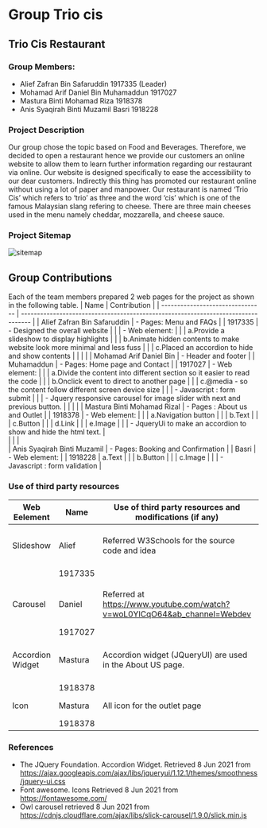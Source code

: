 # **Group Trio cis** 
## Trio Cis Restaurant
### Group Members:
- Alief Zafran Bin Safaruddin 1917335 (Leader) 
- Mohamad Arif Daniel Bin Muhamaddun 1917027
- Mastura Binti Mohamad Riza 1918378
- Anis Syaqirah Binti Muzamil Basri 1918228
### **Project Description**
Our group chose the topic based on Food and Beverages. Therefore, we decided to open a restaurant hence we provide our customers an online website to allow them to learn further information regarding our restaurant via online. Our website is designed specifically to ease the accessibility to our dear customers. Indirectly this thing has promoted our restaurant online without using a lot of paper and manpower. Our restaurant is named ‘Trio Cis’ which refers to ‘trio’ as three and the word ‘cis’ which is one of the famous Malaysian slang refering to cheese. There are three main cheeses used in the menu namely cheddar, mozzarella, and cheese sauce. 
### **Project Sitemap**
![sitemap](https://user-images.githubusercontent.com/85574530/121228233-16b1ec80-c8bf-11eb-8ad8-20de48c3be28.png)
## **Group Contributions**
Each of the team members prepared 2 web pages for the project as shown in the following table.
|              Name                |                                Contribution                                       |
| -------------------------------- | --------------------------------------------------------------------------------- |
| Alief Zafran Bin Safaruddin      | - Pages: Menu and FAQs                                                            |
|              1917335             |  - Designed the overall website                                                   |
|                                  |  - Web element:                                                                   |
|                                  |     a.Provide a slideshow to display highlights                                   |
|                                  |     b.Animate hidden contents to make website look more minimal and less fuss     |
|                                  |     c.Placed an accordion to hide and show contents                               | 
|                                  |                                                                                   |
|     Mohamad Arif Daniel Bin      | - Header and footer                                                               |
|            Muhamaddun            | - Pages: Home page and Contact                                                    |
|             1917027              | - Web element:                                                                    |
|                                  |    a.Divide the content into different section so it easier to read the code      |
|                                  |    b.Onclick event to direct to another page                                      |
|                                  |    c.@media - so the content follow different screen device size                  |
|                                  |  - Javascript : form submit                                                       |
|                                  |  - Jquery responsive carousel for image slider with next and previous button.     |
|                                  |                                                                                   |
|   Mastura Binti Mohamad Rizal    |  - Pages : About us and Outlet                                                    |
|            1918378               |  - Web element:                                                                   |
|                                  |     a.Navigation button                                                           |
|                                  |     b.Text                                                                        |
|                                  |     c.Button                                                                      |
|                                  |     d.Link                                                                        |
|                                  |     e.Image                                                                       |
|                                  |  - JqueryUi to make an accordion to show and hide the html text.                  |        
|                                  |                                                                                   |        
|   Anis Syaqirah Binti Muzamil    |  - Pages: Booking and Confirmation                                                |
|              Basri               |  - Web element:                                                                   |
|             1918228              |    a.Text                                                                         |
|                                  |    b.Button                                                                       | 
|                                  |    c.Image                                                                        |
|                                  |  - Javascript : form validation                                                   |

### **Use of third party resources**
|      Web Eelement   |     Name     |               Use of third party resources and modifications (if any)            |            Modifications (if any)             |
| --------------------|--------------|----------------------------------------------------------------------------------|---------------------------------------------- |
| Slideshow           |   Alief      | Referred W3Schools for the source code and idea                                  | Changed the pictures, Transition time         |
|                     |   1917335    |                                                                                  |                                               |
|                     |              |                                                                                  |                                               |
| Carousel            |  Daniel      | Referred at https://www.youtube.com/watch?v=woL0YlCqO64&ab_channel=Webdev        | Change the border radius, padding, and margin |
|                     |     1917027  |                                                                                  |            for the slider                     |          |                     |              |                                                                                  |                                               |
|Accordion Widget     |  Mastura     |  Accordion widget (JQueryUI) are used in the About US page.                      |  Background colours of ui-accordion-header    |          |                     |              |                                                                                  |  and ui-accordion- hover                      |
|                     |  1918378     |                                                                                  |                                               |
| Icon                | Mastura      |  All icon for the outlet page                                                    |  All icons are resized.                       |
|                     | 1918378      |
### **References**
- The JQuery Foundation. Accordion Widget. Retrieved 8 Jun 2021 from 
  https://ajax.googleapis.com/ajax/libs/jqueryui/1.12.1/themes/smoothness/jquery-ui.css
- Font awesome. Icons Retrieved 8 Jun 2021 from 
  https://fontawesome.com/
- Owl carousel retrieved 8 Jun 2021 from  
  https://cdnjs.cloudflare.com/ajax/libs/slick-carousel/1.9.0/slick.min.js


            

                                    
                                    




